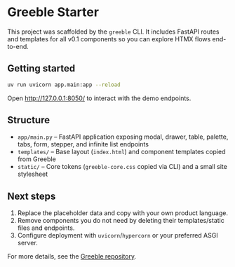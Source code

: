 # Greeble Starter

This project was scaffolded by the `greeble` CLI. It includes FastAPI routes and templates for all
v0.1 components so you can explore HTMX flows end-to-end.

## Getting started

```bash
uv run uvicorn app.main:app --reload
```

Open http://127.0.0.1:8050/ to interact with the demo endpoints.

## Structure

- `app/main.py` – FastAPI application exposing modal, drawer, table, palette, tabs, form, stepper,
  and infinite list endpoints
- `templates/` – Base layout (`index.html`) and component templates copied from Greeble
- `static/` – Core tokens (`greeble-core.css` copied via CLI) and a small site stylesheet

## Next steps

1. Replace the placeholder data and copy with your own product language.
2. Remove components you do not need by deleting their templates/static files and endpoints.
3. Configure deployment with `uvicorn`/`hypercorn` or your preferred ASGI server.

For more details, see the [Greeble repository](https://github.com/bakobiibizo/greeble).
